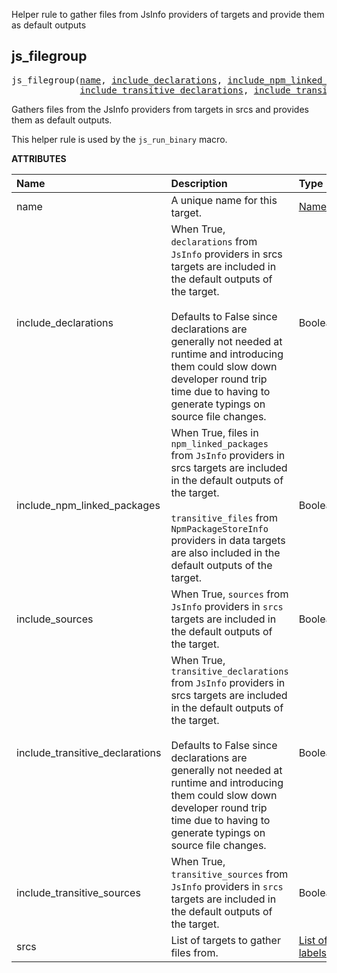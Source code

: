 <!-- Generated with Stardoc: http://skydoc.bazel.build -->

Helper rule to gather files from JsInfo providers of targets and provide them as default outputs

<a id="js_filegroup"></a>

## js_filegroup

<pre>
js_filegroup(<a href="#js_filegroup-name">name</a>, <a href="#js_filegroup-include_declarations">include_declarations</a>, <a href="#js_filegroup-include_npm_linked_packages">include_npm_linked_packages</a>, <a href="#js_filegroup-include_sources">include_sources</a>,
             <a href="#js_filegroup-include_transitive_declarations">include_transitive_declarations</a>, <a href="#js_filegroup-include_transitive_sources">include_transitive_sources</a>, <a href="#js_filegroup-srcs">srcs</a>)
</pre>

Gathers files from the JsInfo providers from targets in srcs and provides them as default outputs.

This helper rule is used by the `js_run_binary` macro.


**ATTRIBUTES**


| Name  | Description | Type | Mandatory | Default |
| :------------- | :------------- | :------------- | :------------- | :------------- |
| <a id="js_filegroup-name"></a>name |  A unique name for this target.   | <a href="https://bazel.build/concepts/labels#target-names">Name</a> | required |  |
| <a id="js_filegroup-include_declarations"></a>include_declarations |  When True, <code>declarations</code> from <code>JsInfo</code> providers in srcs targets are included in the default outputs of the target.<br><br>            Defaults to False since declarations are generally not needed at runtime and introducing them could slow down developer round trip             time due to having to generate typings on source file changes.   | Boolean | optional | <code>False</code> |
| <a id="js_filegroup-include_npm_linked_packages"></a>include_npm_linked_packages |  When True, files in <code>npm_linked_packages</code> from <code>JsInfo</code> providers in srcs targets are included in the default outputs of the target.<br><br>            <code>transitive_files</code> from <code>NpmPackageStoreInfo</code> providers in data targets are also included in the default outputs of the target.   | Boolean | optional | <code>True</code> |
| <a id="js_filegroup-include_sources"></a>include_sources |  When True, <code>sources</code> from <code>JsInfo</code> providers in <code>srcs</code> targets are included in the default outputs of the target.   | Boolean | optional | <code>True</code> |
| <a id="js_filegroup-include_transitive_declarations"></a>include_transitive_declarations |  When True, <code>transitive_declarations</code> from <code>JsInfo</code> providers in srcs targets are included in the default outputs of the target.<br><br>            Defaults to False since declarations are generally not needed at runtime and introducing them could slow down developer round trip             time due to having to generate typings on source file changes.   | Boolean | optional | <code>False</code> |
| <a id="js_filegroup-include_transitive_sources"></a>include_transitive_sources |  When True, <code>transitive_sources</code> from <code>JsInfo</code> providers in <code>srcs</code> targets are included in the default outputs of the target.   | Boolean | optional | <code>True</code> |
| <a id="js_filegroup-srcs"></a>srcs |  List of targets to gather files from.   | <a href="https://bazel.build/concepts/labels">List of labels</a> | optional | <code>[]</code> |


